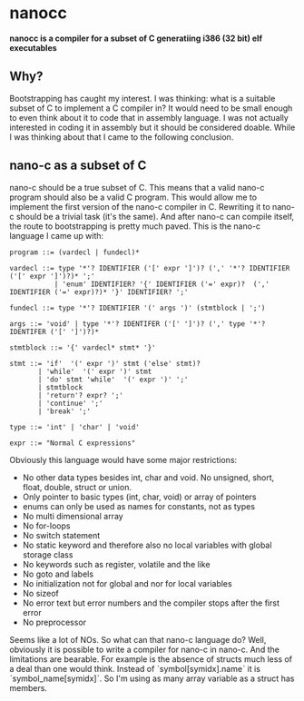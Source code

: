 # nanocc

**nanocc is a compiler for a subset of C generatiing i386 (32 bit) elf executables**

## Why?

Bootstrapping has caught my interest. I was thinking: what is a suitable subset of C to implement a C compiler in?
It would need to be small enough to even think about it to code that in assembly language. I was not actually interested in
coding it in assembly but it should be considered doable. While I was thinking about that I came to the following conclusion.

## nano-c as a subset of C

nano-c should be a true subset of C. This means that a valid nano-c program should also be a valid C program. This would allow me to implement
the first version of the nano-c compiler in C. Rewriting it to nano-c should be a trivial task (it's the same). And after nano-c can compile itself,
the route to bootstrapping is pretty much paved. This is the nano-c language I came up with:


```
program ::= (vardecl | fundecl)*

vardecl ::= type '*'? IDENTIFIER ('[' expr ']')? (',' '*'? IDENTIFIER ('[' expr ']')?)* ';'
           | 'enum' IDENTIFIER? '{' IDENTIFIER ('=' expr)?  (',' IDENTIFIER ('=' expr)?)* '}' IDENTIFIER? ';'

fundecl ::= type '*'? IDENTIFIER '(' args ')' (stmtblock | ';')

args ::= 'void' | type '*'? IDENTIFER ('[' ']')? (',' type '*'? IDENTIFER ('[' ']')?)*

stmtblock ::= '{' vardecl* stmt* '}'

stmt ::= 'if'  '(' expr ')' stmt ('else' stmt)?
       | 'while'  '(' expr ')' stmt
       | 'do' stmt 'while'  '(' expr ')' ';'
       | stmtblock
       | 'return'? expr? ';'
       | 'continue' ';'
       | 'break' ';'

type ::= 'int' | 'char' | 'void'

expr ::= "Normal C expressions"
```


Obviously this language would have some major restrictions:
* No other data types besides int, char and void. No unsigned, short, float, double, struct or union.
* Only pointer to basic types (int, char, void) or array of pointers
* enums can only be used as names for constants, not as types
* No multi dimensional array
* No for-loops
* No switch statement
* No static keyword and therefore also no local variables with global storage class
* No keywords such as register, volatile and the like
* No goto and labels
* No initialization not for global and nor for local variables
* No sizeof
* No error text but error numbers and the compiler stops after the first error
* No preprocessor

Seems like a lot of NOs. So what can that nano-c language do? Well, obviously it is possible to write a compiler for nano-c in nano-c. And the limitations are bearable. For example is the absence of structs much less of a deal than one would think. Instead of ˋsymbol[symidx].nameˋ it is ˋsymbol_name[symidx]ˋ. So I'm using as many array variable as a struct has members.


